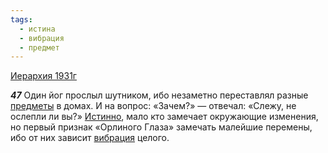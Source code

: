 ```yaml
---
tags:
  - истина
  - вибрация
  - предмет
---
```


[Иерархия 1931г](https://127.0.0.1:4002/agni/1931)

___47___
Один йог прослыл шутником, ибо незаметно переставлял разные [предметы](../../../tags/#предмет) в домах. И на вопрос: «Зачем?» — отвечал: «Слежу, не ослепли ли вы?» [Истинно](../../../tags/#истина), мало кто замечает окружающие изменения, но первый признак «Орлиного Глаза» замечать малейшие перемены, ибо от них зависит [вибрация](../../../tags/#вибрация) целого.   

